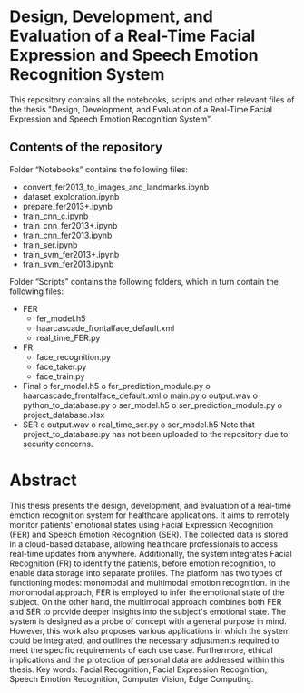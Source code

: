 # Design, Development, and Evaluation of a Real-Time Facial Expression and Speech Emotion Recognition System
This repository contains all the notebooks, scripts and other relevant files of the thesis "Design, Development, and Evaluation of a Real-Time Facial Expression and Speech Emotion Recognition System".

## Contents of the repository
Folder “Notebooks” contains the following files:
  -	convert_fer2013_to_images_and_landmarks.ipynb
  -	dataset_exploration.ipynb
  -	prepare_fer2013+.ipynb
  -	train_cnn_c.ipynb
  -	train_cnn_fer2013+.ipynb
  -	train_cnn_fer2013.ipynb
  -	train_ser.ipynb
  -	train_svm_fer2013+.ipynb
  -	train_svm_fer2013.ipynb

Folder “Scripts” contains the following folders, which in turn contain the following files:
  -	FER
    -	fer_model.h5
    -	haarcascade_frontalface_default.xml
    -	real_time_FER.py
  -	FR
    -	face_recognition.py
    -	face_taker.py
    -	face_train.py	
  -	Final
    o	fer_model.h5
    o	fer_prediction_module.py
    o	haarcascade_frontalface_default.xml
    o	main.py
    o	output.wav
    o	python_to_database.py
    o	ser_model.h5
    o	ser_prediction_module.py
    o	project_database.xlsx
  -	SER
    o	output.wav
    o	real_time_ser.py
    o	ser_model.h5
Note that project_to_database.py has not been uploaded to the repository due to security concerns.

# Abstract
This thesis presents the design, development, and evaluation of a real-time emotion recognition system for healthcare applications. It aims to remotely monitor patients' emotional states using Facial Expression Recognition (FER) and Speech Emotion Recognition (SER). The collected data is stored in a cloud-based database, allowing healthcare professionals to access real-time updates from anywhere. Additionally, the system integrates Facial Recognition (FR) to identify the patients, before emotion recognition, to enable data storage into separate profiles.
The platform has two types of functioning modes: monomodal and multimodal emotion recognition. In the monomodal approach, FER is employed to infer the emotional state of the subject. On the other hand, the multimodal approach combines both FER and SER to provide deeper insights into the subject's emotional state.
The system is designed as a probe of concept with a general purpose in mind. However, this work also proposes various applications in which the system could be integrated, and outlines the necessary adjustments required to meet the specific requirements of each use case. 
Furthermore, ethical implications and the protection of personal data are addressed within this thesis.
Key words: Facial Recognition, Facial Expression Recognition, Speech Emotion Recognition, Computer Vision, Edge Computing.
